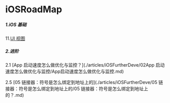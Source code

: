 # iOSRoadMap

##### 1.iOS 基础

11.[UI 视图](./articles/UI视图/UI.md)

##### 2.进阶

2.1 [App 启动速度怎么做优化与监控？](./articles/iOSFurtherDeve/02App 启动速度怎么做优化与监控/App启动速度怎么做优化与监控.md)

2.5 [05  链接器：符号是怎么绑定到地址上的](./articles/iOSFurtherDeve/05  链接器：符号是怎么绑定到地址上的/05  链接器：符号是怎么绑定到地址上的？.md)

